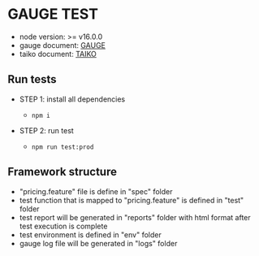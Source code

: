 # GAUGE TEST
* node version: >= v16.0.0
* gauge document: [GAUGE](https://docs.gauge.org/)
* taiko document: [TAIKO](https://docs.taiko.dev/)

## Run tests
- STEP 1: install all dependencies
    - `npm i`

- STEP 2: run test
    - `npm run test:prod`

## Framework structure
- "pricing.feature" file is define in "spec" folder
- test function that is mapped to "pricing.feature" is defined in "test" folder
- test report will be generated in "reports" folder with html format after test execution is complete
- test environment is defined in "env" folder
- gauge log file will be generated in "logs" folder

